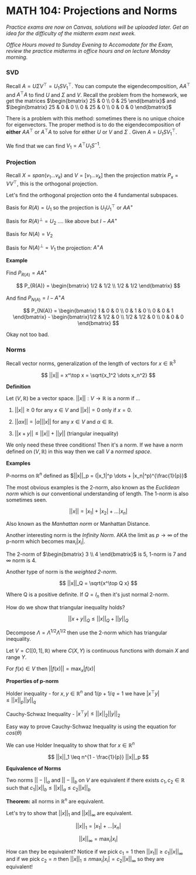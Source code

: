 # MATH 104: Projections and Norms

*Practice exams are now on Canvas, solutions will be uploaded later. Get an idea for the difficulty of the midterm exam next week.*

*Office Hours moved to Sunday Evening to Accomodate for the Exam, review the practice midterms in office hours and on lecture Monday morning.*

### SVD

Recall $A = U \Sigma V^\top = U_1 S V_1^\top$. You can compute the eigendecomposition, $AA^\top$ and $A^\top A$ to find $U$ and $\Sigma$ and $V$. Recall the problem from the homework, we get the matrices $\begin{bmatrix} 25 & 0 \\ 0 & 25 \end{bmatrix}$ and $\begin{bmatrix} 25 & 0 & 0 \\ 0 & 25 & 0 \\ 0 & 0 & 0 \end{bmatrix}$

There is a problem with this method: sometimes there is no unique choice for eigenvectors. The proper method is to do the eigendecomposition of **either** $AA^\top$ or $A^\top A$ to solve for either $U$ or $V$ and $\Sigma$ . Given $A = U_1 S V_1^\top$. 

We find that we can find $V_1 = A^\top U_1 S^{-1}$. 

### Projection

Recall $X = span(v_1 \dots v_k)$ and $V = [v_1 \dots v_k]$ then the projection matrix $P_x = VV^\top$, this is the orthogonal projection.

Let's find the orthogonal projection onto the 4 fundamental subspaces.

Basis for $R(A) = U_1$ so the projection is $U_1 U_1^\top$ or $AA^+$

Basis for $R(A)^\perp = U_2$ .... like above but $I - AA^+$

Basis for $N(A) = V_2$

Basis for $N(A)^\perp = V_1$ the projection: $A^+ A$



**Example**

Find $P_{R(A)} = AA^+$ 

$$
P_{R(A)} = \begin{bmatrix} 1/2 & 1/2 \\ 1/2 & 1/2 \end{bmatrix}
$$

And find $P_{N(A)} = I-A^+ A$

$$
P_{N(A)} = \begin{bmatrix} 1 & 0 & 0 \\ 0 & 1 & 0 \\ 0 & 0 & 1 \end{bmatrix} - \begin{bmatrix}1/2 & 1/2 & 0 \\ 1/2 & 1/2 & 0 \\ 0 & 0 & 0 \end{bmatrix}
$$

Okay not too bad.



### Norms

Recall vector norms, generalization of the length of vectors for $x \in \mathbb R^3$

$$
||x|| = x^\top x = \sqrt{x_1^2 \dots x_n^2}
$$

**Definition**

Let $(V, \mathbb R)$ be a vector space. $||x||: V \rightarrow \mathbb R$ is a norm if ...

1. $||x|| \geq 0$ for any $x \in V$ and $||x|| = 0$ only if $x = 0$.

2. $||\alpha x || = |\alpha| ||x||$ for any $x \in V$ and $\alpha \in \mathbb R$.

3. $||x + y|| \leq ||x|| + ||y||$ (triangular inequality)



We only need these three conditions! Then it's a norm. If we have a norm defined on $(V, \mathbb R)$ in this way then we call $V$ a *normed space*.



**Examples**

P-norms on $\mathbb R^n$ defined as $||x||_p = (|x_1|^p \dots + |x_n|^p)^{\frac{1}{p}}$

The most obvious examples is the 2-norm, also known as the *Euclidean norm* which is our conventional understanding of length.  The 1-norm is also sometimes seen.

$$
||x|| = |x_1| + |x_2| + \dots |x_n|
$$

Also known as the *Manhattan norm* or Manhattan Distance.

Another interesting norm is the *Infinity Norm*. AKA the limit as $p \rightarrow \infty$ of the p-norm which  becomes $\max_i |x_i|$. 

The 2-norm of $\begin{bmatrix} 3 \\ 4 \end{bmatrix}$ is 5, 1-norm is 7 and $\infty$ norm is 4.

Another type of norm is the *weighted 2-norm*.

$$
||x||_Q = \sqrt{x^\top Q x}
$$

Where Q is a positive definite. If $Q = I_n$ then it's just normal 2-norm.

How do we show that triangular inequality holds?

$$
||x + y||_Q \leq ||x||_Q + ||y||_Q
$$

Decompose $\Lambda = \Lambda^{1/2} \Lambda^{1/2}$ then use the 2-norm which has triangular inequality.

Let $V = C([0,1], \mathbb R)$ where $C(X, Y)$ is continuous functions with domain $X$ and range $Y$.

For $f(x) \in V$ then $||f(x)|| = \max_{x} |f(x)|$



**Properties of p-norm**

Holder inequality - for $x, y \in \mathbb R^n$ and $1/p + 1/q = 1$ we have $|x^\top y| \leq ||x||_p ||y||_q$

Cauchy-Schwaz Inequality - $|x^\top y| \leq ||x||_2 ||y||_2$

Easy way to prove Cauchy-Schwaz Inequality is using the equation for $cos(\theta)$

We can use Holder Inequality to show that for $x \in \mathbb R^n$

$$
||x||_1 \leq n^{1 - \frac{1}{p}} ||x||_p
$$

**Equivalence of Norms**

Two norms $||-||_a$ and $||-||_b$ on $V$ are equivalent if there exists $c_1 , c_2 \in \mathbb R$ such that $c_1 ||x||_b \leq ||x||_a \leq c_2 ||x||_b$

**Theorem:** all norms in $\mathbb R^n$ are equivalent.

Let's try to show that $||x||_1$ and $||x||_\infty$ are equivalent.

$$
||x||_1 = |x_1| + \dots |x_n|
$$

$$
||x||_\infty = \max_i |x_i|
$$

How can they be equivalent? Notice if we pick $c_1 = 1$ then $||x_1|| \geq c_1||x||_\infty$  and if we pick $c_2 = n$ then $||x||_1 \leq n \max_i |x_i| = c_2 ||x||_\infty$ so they are equivalent!
















